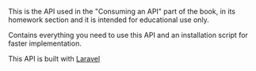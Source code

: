 This is the API used in the "Consuming an API" part of the book, in its homework section and it is intended for educational use only.

Contains everything you need to use this API and an installation script for faster implementation.

This API is built with [Laravel](http://laravel.com)
